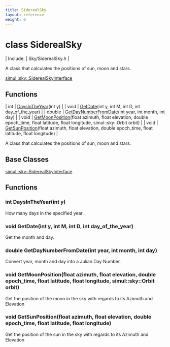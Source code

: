 ```yaml
---
title: SiderealSky
layout: reference
weight: 0
---
```

class SiderealSky
===

| Include: | Sky/SiderealSky.h |

A class that calculates the positions of sun, moon and stars.
  

[simul::sky::SiderealSkyInterface](siderealskyinterface.html)

Functions
---

| int | [DaysInTheYear](#DaysInTheYear)(int y) |
| void | [GetDate](#GetDate)(int y, int M, int D, int day_of_the_year) |
| double | [GetDayNumberFromDate](#GetDayNumberFromDate)(int year, int month, int day) |
| void | [GetMoonPosition](#GetMoonPosition)(float azimuth, float elevation, double epoch_time, float latitude, float longitude, simul::sky::Orbit orbit) |
| void | [GetSunPosition](#GetSunPosition)(float azimuth, float elevation, double epoch_time, float latitude, float longitude) |

A class that calculates the positions of sun, moon and stars.
  


Base Classes
---
[simul::sky::SiderealSkyInterface](siderealskyinterface.html)

Functions
---
<a name="DaysInTheYear"></a>
### int DaysInTheYear(int y)
How many days in the specified year.
<a name="GetDate"></a>
### void GetDate(int y, int M, int D, int day_of_the_year)
Get the month and day.
<a name="GetDayNumberFromDate"></a>
### double GetDayNumberFromDate(int year, int month, int day)
Convert year, month and day into a Julian Day Number.
<a name="GetMoonPosition"></a>
### void GetMoonPosition(float azimuth, float elevation, double epoch_time, float latitude, float longitude, simul::sky::Orbit orbit)
Get the position of the moon in the sky with regards to its Azimuth and Elevation
<a name="GetSunPosition"></a>
### void GetSunPosition(float azimuth, float elevation, double epoch_time, float latitude, float longitude)
Get the position of the sun in the sky with regards to its Azimuth and Elevation
